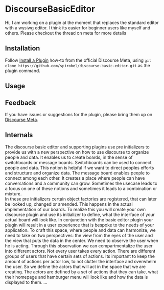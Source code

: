 # DiscourseBasicEditor

Hi, I am working on a plugin at the moment that replaces the standard editor with a wysiwg editor. I think its easier for beginner users like myself and others.  Please checkout the thread on meta for more details

## Installation

Follow [Install a Plugin](https://meta.discourse.org/t/install-a-plugin/19157)
how-to from the official Discourse Meta, using `git clone https://github.com/spirobel/discourse-basic-editor.git`
as the plugin command.

## Usage

## Feedback

If you have issues or suggestions for the plugin, please bring them up on
[Discourse Meta](https://meta.discourse.org/t/discourse-basic-editor-beginner-friendly-composer/159431).

## Internals

The discourse basic editor and supporting plugins use pre initializers to provide us with a new perspective on how to use discourse to organize people and data.
It enables us to create boards, in the sense of switchboards or message boards.
Switchboards can be used to connect people and data. This notion is helpful if we want to direct peoples efforts and structure and organize data.
The message board enables people to connect among each other. It creates a place where people can have conversations and a community can grow.
Sometimes the usecase leads to a focus on one of these notions and sometimes it leads to a combination or mixture.  
In these pre initializers certain object factories are registered, that can later be looked up, changed or amended. This happens in the actual implementation of our boards. To realize this you will create your own discourse plugin and use its initializer to define, what the interface of your actual board will look like. In conjunction with the basic editor plugin your plugin will result in a user experience that is bespoke to the needs of your application.
To craft this space, where people and data can harmonize, we need to take on two perspectives: the view from the eyes of the user and the view that puts the data in the center. We need to observe the user when he is acting. Through this observation we can compartmentalize the user into different actors. Not every user takes every action. There are different groups of users that have certain sets of actions. Its important to keep the amount of actions per actor low, to not clutter the interface and overwhelm the user.
So we define the actors that will act in the space that we are creating. The actors are defined by a set of actions that they can take, what their homepage and hamburger menu will look like and how the data is displayed to them.
...
